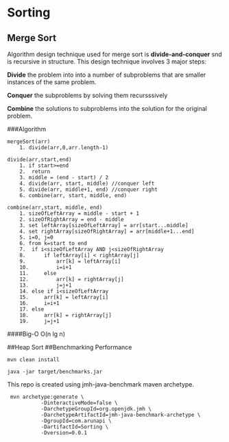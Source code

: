 # Sorting

## Merge Sort

Algorithm design technique used for merge sort is **divide-and-conquer** snd is recursive in structure.
This design technique involves 3 major steps:

**Divide** the problem into into a number of subproblems that are smaller instances of the same problem.

**Conquer** the subproblems by solving them recursssively

**Combine** the solutions to subproblems into the solution for the original problem.

###Algorithm

    mergeSort(arr)
        1. divide(arr,0,arr.length-1)
        
    divide(arr,start,end)
        1. if start>=end
        2.  return
        3. middle = (end - start) / 2
        4. divide(arr, start, middle) //conquer left
        5. divide(arr, middle+1, end) //conquer right
        6. combine(arr, start, middle, end)
        
    combine(arr,start, middle, end)
        1. sizeOfLeftArray = middle - start + 1
        2. sizeOfRightArray = end - middle
        3. set leftArray[sizeOfLeftArray] = arr[start...middle]
        4. set rightArray[sizeOfRightArray] = arr[middle+1...end]
        5. i=0, j=0
        6. from k=start to end
        7.  if i<sizeOfLeftArray AND j<sizeOfRightArray
        8.      if leftArray[i] < rightArray[j]
        9.          arr[k] = leftArray[i]
        10.         i=i+1
        11.     else
        12.         arr[k] = rightArray[j]
        13.         j=j+1
        14. else if i<sizeOfLeftArray
        15.     arr[k] = leftArray[i]
        16.     i=i+1
        17. else
        18.     arr[k] = rightArray[j]
        19.     j=j+1
        

####Big-O
O(n lg n)        
        
##Heap Sort
##Benchmarking Performance

    mvn clean install

    java -jar target/benchmarks.jar

This repo is created using jmh-java-benchmark maven archetype.

     mvn archetype:generate \
               -DinteractiveMode=false \
               -DarchetypeGroupId=org.openjdk.jmh \
               -DarchetypeArtifactId=jmh-java-benchmark-archetype \
               -DgroupId=com.arunapi \
               -DartifactId=Sorting \
               -Dversion=0.0.1
               